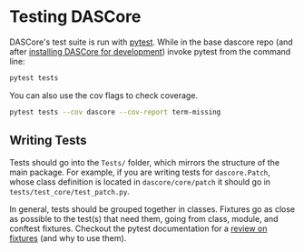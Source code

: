 
# Testing DASCore

DASCore's test suite is run with [pytest](https://docs.pytest.org/en/stable/). While in the base dascore repo
(and after [installing DASCore for development](dev_install.md)) invoke pytest from the command line:

<!--pytest-codeblocks:skip-->
```bash
pytest tests
```

You can also use the cov flags to check coverage.

<!--pytest-codeblocks:skip-->
```bash
pytest tests --cov dascore --cov-report term-missing
```

## Writing Tests

Tests should go into the `Tests/` folder, which mirrors the structure of the main package.
For example, if you are writing tests for `dascore.Patch`, whose class definition is
located in `dascore/core/patch` it should go in `tests/test_core/test_patch.py`.

In general, tests should be grouped together in classes. Fixtures go as close as
possible to the test(s) that need them, going from class, module, and conftest fixtures.
Checkout the pytest documentation for a [review on fixtures](https://docs.pytest.org/en/6.2.x/fixture.html)
(and why to use them).
